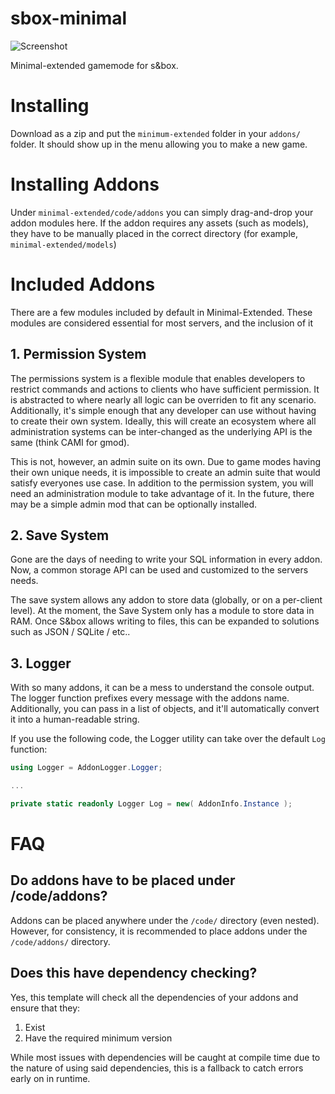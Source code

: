 # sbox-minimal

![Screenshot](https://files.facepunch.com/garry/8fc638dc-2c62-4ed6-b20a-69c2c5342a9c.jpg)

 Minimal-extended gamemode for s&box.
 
 # Installing
 
 Download as a zip and put the `minimum-extended` folder in your `addons/` folder. It should show up in the menu allowing you to make a new game.
 
 # Installing Addons

Under `minimal-extended/code/addons` you can simply drag-and-drop your addon modules here. If the addon requires any assets (such as models), they have to be manually placed in the correct directory (for example, `minimal-extended/models`) 

# Included Addons

There are a few modules included by default in Minimal-Extended. These modules are considered essential for most servers, and the inclusion of it 

## 1. Permission System

The permissions system is a flexible module that enables developers to restrict commands and actions to clients who have sufficient permission. It is abstracted to where nearly all logic can be overriden to fit any scenario. Additionally, it's simple enough that any developer can use without having to create their own system. Ideally, this will create an ecosystem where all administration systems can be inter-changed as the underlying API is the same (think CAMI for gmod).

This is not, however, an admin suite on its own. Due to game modes having their own unique needs, it is impossible to create an admin suite that would satisfy everyones use case. In addition to the permission system, you will need an administration module to take advantage of it. In the future, there may be a simple admin mod that can be optionally installed.

## 2. Save System

Gone are the days of needing to write your SQL information in every addon. Now, a common storage API can be used and customized to the servers needs.

The save system allows any addon to store data (globally, or on a per-client level). At the moment, the Save System only has a module to store data in RAM. Once S&box allows writing to files, this can be expanded to solutions such as JSON / SQLite / etc..

## 3. Logger

With so many addons, it can be a mess to understand the console output. The logger function prefixes every message with the addons name. Additionally, you can pass in a list of objects, and it'll automatically convert it into a human-readable string.

If you use the following code, the Logger utility can take over the default `Log` function:

```cs
using Logger = AddonLogger.Logger;

...

private static readonly Logger Log = new( AddonInfo.Instance );
```

# FAQ

## Do addons have to be placed under /code/addons?

Addons can be placed anywhere under the `/code/` directory (even nested). However, for consistency, it is recommended to place addons under the `/code/addons/` directory.

## Does this have dependency checking?

Yes, this template will check all the dependencies of your addons and ensure that they:

1. Exist
2. Have the required minimum version

While most issues with dependencies will be caught at compile time due to the nature of using said dependencies, this is a fallback to catch errors early on in runtime. 
